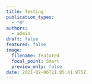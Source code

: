 ```yaml
---
title: Testing
publication_types:
  - "0"
authors:
  - admin
draft: false
featured: false
image:
  filename: featured
  focal_point: Smart
  preview_only: false
date: 2021-02-06T21:05:41.975Z
---
```

